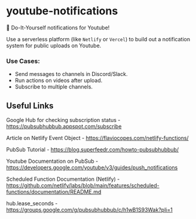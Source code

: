 # youtube-notifications

🔔 Do-It-Yourself notifications for Youtube!

Use a serverless platform (like `Netlify` or `Vercel`) to build out a notification system for public uploads on Youtube.

### Use Cases:

- Send messages to channels in Discord/Slack.
- Run actions on videos after upload.
- Subscribe to multiple channels.

## Useful Links

Google Hub for checking subscription status - https://pubsubhubbub.appspot.com/subscribe

Article on Netlify Event Object - https://flaviocopes.com/netlify-functions/

PubSub Tutorial - https://blog.superfeedr.com/howto-pubsubhubbub/

Youtube Documentation on PubSub - https://developers.google.com/youtube/v3/guides/push_notifications

Scheduled Function Documentation (Netlify) - https://github.com/netlify/labs/blob/main/features/scheduled-functions/documentation/README.md

hub.lease_seconds - https://groups.google.com/g/pubsubhubbub/c/h1wB1S93Wak?pli=1
